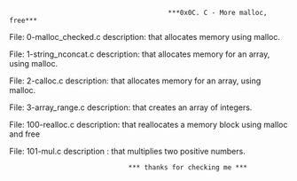                                             ***0x0C. C - More malloc, free***

File: 0-malloc_checked.c description: that allocates memory using malloc.

File: 1-string_nconcat.c description: that allocates memory for an array, using malloc.

File: 2-calloc.c description:  that allocates memory for an array, using malloc.

File: 3-array_range.c description: that creates an array of integers.

File: 100-realloc.c description:  that reallocates a memory block using malloc and free

File: 101-mul.c description : that multiplies two positive numbers.

                                  *** thanks for checking me ***
